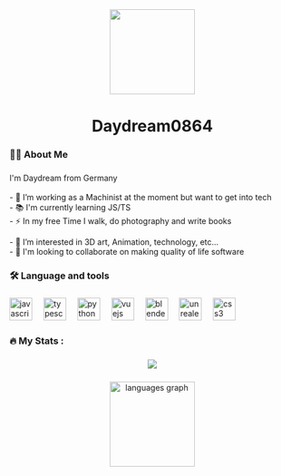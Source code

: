 <div align="center">
  <img height="150" src="https://media1.tenor.com/m/OL5iubJC4wUAAAAd/american-psycho.gif"  />
</div>

###

<h1 align="center">Daydream0864</h1>

###

<h3 align="left">👩‍💻  About Me</h3>

###

<p align="left">I'm Daydream from Germany<br><br>- 🔭 I’m working as a Machinist at the moment but want to get into tech<br>- 📚 I'm currently learning JS/TS<br>- ⚡ In my free Time I walk, do photography and write books</p>
- 👀 I’m interested in 3D art, Animation, technology, etc...<br>
- 💞️ I'm looking to collaborate on making quality of life software


<h3 align="left">🛠 Language and tools</h3>

###

<div align="left">
  <img src="https://cdn.jsdelivr.net/gh/devicons/devicon/icons/javascript/javascript-original.svg" height="40" alt="javascript logo"  />
  <img width="12" />
  <img src="https://cdn.jsdelivr.net/gh/devicons/devicon/icons/typescript/typescript-original.svg" height="40" alt="typescript logo"  />
  <img width="12" />
  <img src="https://cdn.jsdelivr.net/gh/devicons/devicon/icons/python/python-original.svg" height="40" alt="python logo"  />
  <img width="12" />
  <img src="https://cdn.jsdelivr.net/gh/devicons/devicon/icons/vuejs/vuejs-original.svg" height="40" alt="vuejs logo"  />
  <img width="12" />
  <img src="https://cdn.jsdelivr.net/gh/devicons/devicon/icons/blender/blender-original.svg" height="40" alt="blender logo"  />
  <img width="12" />
  <img src="https://cdn.jsdelivr.net/gh/devicons/devicon/icons/unrealengine/unrealengine-original.svg" height="40" alt="unrealengine logo"  />
  <img width="12" />
  <img src="https://cdn.jsdelivr.net/gh/devicons/devicon/icons/css3/css3-original.svg" height="40" alt="css3 logo"  />
</div>

###

<h3 align="left">🔥   My Stats :</h3>

###

<div align="center">
  <img src="https://profile-counter.glitch.me/Daydream0864/count.svg?"  />
</div>

###

<div align="center">
  <img src="https://github-readme-stats.vercel.app/api/top-langs?username=Daydream0864&locale=en&hide_title=false&layout=compact&card_width=320&langs_count=5&theme=dracula&hide_border=false&order=2" height="150" alt="languages graph"  />
</div>

###

<!---
Daydream0864/Daydream0864 is a ✨ special ✨ repository because its `README.md` (this file) appears on your GitHub profile.
You can click the Preview link to take a look at your changes.
--->
